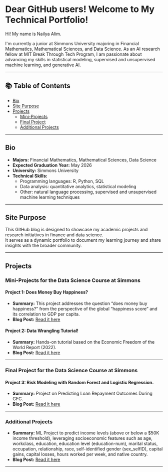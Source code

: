 # Dear GitHub users! Welcome to My Technical Portfolio! 

Hi! My name is Nailya Alim. 

I'm currently a junior at Simmons University majoring in Financial Mathematics, Mathematical Sciences, and Data Science.
As an AI research fellow at MIT Break Through Tech Program, I am passionate about advancing my skills in statistical modeling, supervised and unsupervised machine learning, and generative AI.

---

## 📚 Table of Contents
- [Bio](#bio)
- [Site Purpose](#site-purpose)
- [Projects](#projects)
  - [Mini-Projects](#stat228-mini-projects)
  - [Final Project](#stat228-final-project)
  - [Additional Projects](#additional-projects)

---

## Bio

- **Majors:** Financial Mathematics, Mathematical Sciences, Data Science
- **Expected Graduation Year:** May 2026
- **University:** Simmons University
- **Technical Skills:**  
  - Programming languages: R, Python, SQL 
  - Data analysis: quantitative analytics, statistical modeling
  - Other: natural language processing, supervised and unsupervised machine learning techniques  
---

## Site Purpose

This GitHub blog is designed to showcase my academic projects and research initiatives in finance and data science.  
It serves as a dynamic portfolio to document my learning journey and share insights with the broader community.

---

## Projects

### Mini-Projects for the Data Science Course at Simmons

#### Project 1: Does Money Buy Happiness?
- **Summary:**
  This project addresses the question “does money buy happiness?” from the perspective of the global “happiness score” and its correlation to GDP per capita.
- **Blog Post:** [Read it here](https://github.com/naiilya/does-money-buy-happiness-miniproject1)
  
#### Project 2: Data Wrangling Tutorial!
- **Summary:**
  Hands-on tutorial based on the Economic Freedom of the World Report (2022).
- **Blog Post:** [Read it here](https://github.com/naiilya/economic-freedom-world-report-miniproject2)

---

### Final Project for the Data Science Course at Simmons

#### Project 3: Risk Modeling with Random Forest and Logistic Regression.
- **Summary:**
  Project on Predicting Loan Repayment Outcomes During GFC.
- **Blog Post:** [Read it here](https://github.com/naiilya/final-project-stat228)

---

### Additional Projects
- **Summary:**
  ML Project to predict income levels (above or below a $50K income threshold), leveraging socioeconomic features such as age, workclass, education, education level (education-num), marital status, occupation, relationship, race, self-identified gender (sex_selfID), capital gains, capital losses, hours worked per week, and native country.
- **Blog Post:** [Read it here](https://github.com/naiilya/final-project-stat228)

---
